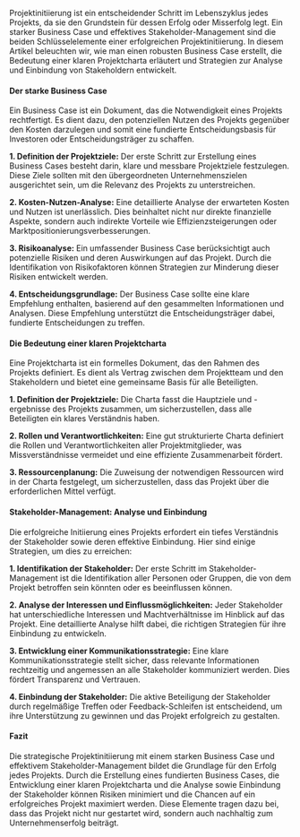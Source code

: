 Projektinitiierung ist ein entscheidender Schritt im Lebenszyklus jedes Projekts, da sie den Grundstein für dessen Erfolg oder Misserfolg legt. Ein starker Business Case und effektives Stakeholder-Management sind die beiden Schlüsselelemente einer erfolgreichen Projektinitiierung. In diesem Artikel beleuchten wir, wie man einen robusten Business Case erstellt, die Bedeutung einer klaren Projektcharta erläutert und Strategien zur Analyse und Einbindung von Stakeholdern entwickelt.

#### Der starke Business Case

Ein Business Case ist ein Dokument, das die Notwendigkeit eines Projekts rechtfertigt. Es dient dazu, den potenziellen Nutzen des Projekts gegenüber den Kosten darzulegen und somit eine fundierte Entscheidungsbasis für Investoren oder Entscheidungsträger zu schaffen.

**1. Definition der Projektziele:** Der erste Schritt zur Erstellung eines Business Cases besteht darin, klare und messbare Projektziele festzulegen. Diese Ziele sollten mit den übergeordneten Unternehmenszielen ausgerichtet sein, um die Relevanz des Projekts zu unterstreichen.

**2. Kosten-Nutzen-Analyse:** Eine detaillierte Analyse der erwarteten Kosten und Nutzen ist unerlässlich. Dies beinhaltet nicht nur direkte finanzielle Aspekte, sondern auch indirekte Vorteile wie Effizienzsteigerungen oder Marktpositionierungsverbesserungen.

**3. Risikoanalyse:** Ein umfassender Business Case berücksichtigt auch potenzielle Risiken und deren Auswirkungen auf das Projekt. Durch die Identifikation von Risikofaktoren können Strategien zur Minderung dieser Risiken entwickelt werden.

**4. Entscheidungsgrundlage:** Der Business Case sollte eine klare Empfehlung enthalten, basierend auf den gesammelten Informationen und Analysen. Diese Empfehlung unterstützt die Entscheidungsträger dabei, fundierte Entscheidungen zu treffen.

#### Die Bedeutung einer klaren Projektcharta

Eine Projektcharta ist ein formelles Dokument, das den Rahmen des Projekts definiert. Es dient als Vertrag zwischen dem Projektteam und den Stakeholdern und bietet eine gemeinsame Basis für alle Beteiligten.

**1. Definition der Projektziele:** Die Charta fasst die Hauptziele und -ergebnisse des Projekts zusammen, um sicherzustellen, dass alle Beteiligten ein klares Verständnis haben.

**2. Rollen und Verantwortlichkeiten:** Eine gut strukturierte Charta definiert die Rollen und Verantwortlichkeiten aller Projektmitglieder, was Missverständnisse vermeidet und eine effiziente Zusammenarbeit fördert.

**3. Ressourcenplanung:** Die Zuweisung der notwendigen Ressourcen wird in der Charta festgelegt, um sicherzustellen, dass das Projekt über die erforderlichen Mittel verfügt.

#### Stakeholder-Management: Analyse und Einbindung

Die erfolgreiche Initiierung eines Projekts erfordert ein tiefes Verständnis der Stakeholder sowie deren effektive Einbindung. Hier sind einige Strategien, um dies zu erreichen:

**1. Identifikation der Stakeholder:** Der erste Schritt im Stakeholder-Management ist die Identifikation aller Personen oder Gruppen, die von dem Projekt betroffen sein könnten oder es beeinflussen können.

**2. Analyse der Interessen und Einflussmöglichkeiten:** Jeder Stakeholder hat unterschiedliche Interessen und Machtverhältnisse im Hinblick auf das Projekt. Eine detaillierte Analyse hilft dabei, die richtigen Strategien für ihre Einbindung zu entwickeln.

**3. Entwicklung einer Kommunikationsstrategie:** Eine klare Kommunikationsstrategie stellt sicher, dass relevante Informationen rechtzeitig und angemessen an alle Stakeholder kommuniziert werden. Dies fördert Transparenz und Vertrauen.

**4. Einbindung der Stakeholder:** Die aktive Beteiligung der Stakeholder durch regelmäßige Treffen oder Feedback-Schleifen ist entscheidend, um ihre Unterstützung zu gewinnen und das Projekt erfolgreich zu gestalten.

#### Fazit

Die strategische Projektinitiierung mit einem starken Business Case und effektivem Stakeholder-Management bildet die Grundlage für den Erfolg jedes Projekts. Durch die Erstellung eines fundierten Business Cases, die Entwicklung einer klaren Projektcharta und die Analyse sowie Einbindung der Stakeholder können Risiken minimiert und die Chancen auf ein erfolgreiches Projekt maximiert werden. Diese Elemente tragen dazu bei, dass das Projekt nicht nur gestartet wird, sondern auch nachhaltig zum Unternehmenserfolg beiträgt.